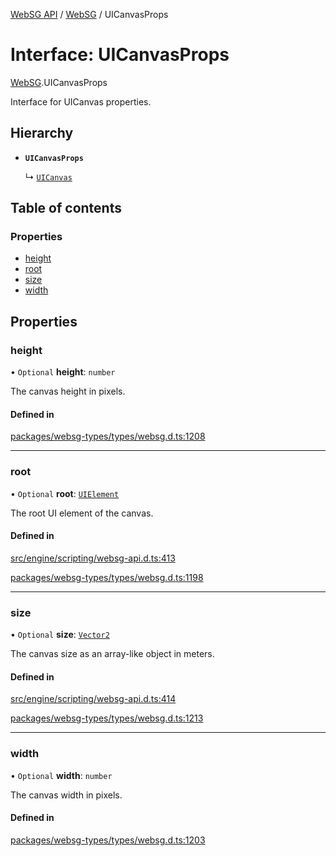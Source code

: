 [WebSG API](../README.md) / [WebSG](../modules/WebSG.md) / UICanvasProps

# Interface: UICanvasProps

[WebSG](../modules/WebSG.md).UICanvasProps

Interface for UICanvas properties.

## Hierarchy

- **`UICanvasProps`**

  ↳ [`UICanvas`](../classes/WebSG.UICanvas.md)

## Table of contents

### Properties

- [height](WebSG.UICanvasProps.md#height)
- [root](WebSG.UICanvasProps.md#root)
- [size](WebSG.UICanvasProps.md#size)
- [width](WebSG.UICanvasProps.md#width)

## Properties

### height

• `Optional` **height**: `number`

The canvas height in pixels.

#### Defined in

[packages/websg-types/types/websg.d.ts:1208](https://github.com/thirdroom/thirdroom/blob/972fa72b/packages/websg-types/types/websg.d.ts#L1208)

___

### root

• `Optional` **root**: [`UIElement`](../classes/WebSG.UIElement.md)

The root UI element of the canvas.

#### Defined in

[src/engine/scripting/websg-api.d.ts:413](https://github.com/thirdroom/thirdroom/blob/972fa72b/src/engine/scripting/websg-api.d.ts#L413)

[packages/websg-types/types/websg.d.ts:1198](https://github.com/thirdroom/thirdroom/blob/972fa72b/packages/websg-types/types/websg.d.ts#L1198)

___

### size

• `Optional` **size**: [`Vector2`](../classes/WebSG.Vector2.md)

The canvas size as an array-like object in meters.

#### Defined in

[src/engine/scripting/websg-api.d.ts:414](https://github.com/thirdroom/thirdroom/blob/972fa72b/src/engine/scripting/websg-api.d.ts#L414)

[packages/websg-types/types/websg.d.ts:1213](https://github.com/thirdroom/thirdroom/blob/972fa72b/packages/websg-types/types/websg.d.ts#L1213)

___

### width

• `Optional` **width**: `number`

The canvas width in pixels.

#### Defined in

[packages/websg-types/types/websg.d.ts:1203](https://github.com/thirdroom/thirdroom/blob/972fa72b/packages/websg-types/types/websg.d.ts#L1203)
